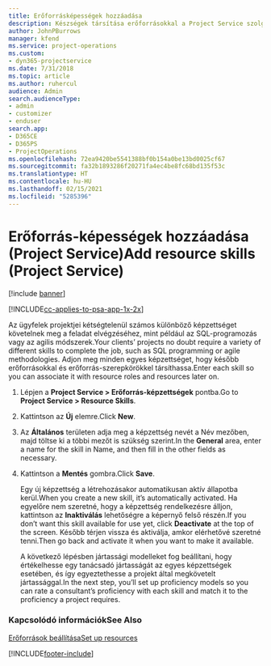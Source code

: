 ```yaml
---
title: Erőforrásképességek hozzáadása
description: Készségek társítása erőforrásokkal a Project Service szolgáltatásban
author: JohnPBurrows
manager: kfend
ms.service: project-operations
ms.custom:
- dyn365-projectservice
ms.date: 7/31/2018
ms.topic: article
ms.author: ruhercul
audience: Admin
search.audienceType:
- admin
- customizer
- enduser
search.app:
- D365CE
- D365PS
- ProjectOperations
ms.openlocfilehash: 72ea9420be5541388bf0b154a0be13bd0025cf67
ms.sourcegitcommit: fa32b1893286f20271fa4ec4be8fc68bd135f53c
ms.translationtype: HT
ms.contentlocale: hu-HU
ms.lasthandoff: 02/15/2021
ms.locfileid: "5285396"
---
```

# <a name="add-resource-skills-project-service"></a><span data-ttu-id="491a5-103">Erőforrás-képességek hozzáadása (Project Service)</span><span class="sxs-lookup"><span data-stu-id="491a5-103">Add resource skills (Project Service)</span></span>

[!include [banner](../includes/psa-now-project-operations.md)]

[!INCLUDE[cc-applies-to-psa-app-1x-2x](../includes/cc-applies-to-psa-app-1x-2x.md)]

<span data-ttu-id="491a5-104">Az ügyfelek projektjei kétségtelenül számos különböző képzettséget követelnek meg a feladat elvégzéséhez, mint például az SQL-programozás vagy az agilis módszerek.</span><span class="sxs-lookup"><span data-stu-id="491a5-104">Your clients’ projects no doubt require a variety of different skills to complete the job, such as SQL programming or agile methodologies.</span></span> <span data-ttu-id="491a5-105">Adjon meg minden egyes képzettséget, hogy később erőforrásokkal és erőforrás-szerepkörökkel társíthassa.</span><span class="sxs-lookup"><span data-stu-id="491a5-105">Enter each skill so you can associate it with resource roles and resources later on.</span></span>  
  
1. <span data-ttu-id="491a5-106">Lépjen a **Project Service > Erőforrás-képzettségek** pontba.</span><span class="sxs-lookup"><span data-stu-id="491a5-106">Go to **Project Service > Resource Skills**.</span></span>  
  
2. <span data-ttu-id="491a5-107">Kattintson az **Új** elemre.</span><span class="sxs-lookup"><span data-stu-id="491a5-107">Click **New**.</span></span>  
  
3. <span data-ttu-id="491a5-108">Az **Általános** területen adja meg a képzettség nevét a Név mezőben, majd töltse ki a többi mezőt is szükség szerint.</span><span class="sxs-lookup"><span data-stu-id="491a5-108">In the **General** area, enter a name for the skill in Name, and then fill in the other fields as necessary.</span></span>  
  
4. <span data-ttu-id="491a5-109">Kattintson a **Mentés** gombra.</span><span class="sxs-lookup"><span data-stu-id="491a5-109">Click **Save**.</span></span>  
  
   <span data-ttu-id="491a5-110">Egy új képzettség a létrehozásakor automatikusan aktív állapotba kerül.</span><span class="sxs-lookup"><span data-stu-id="491a5-110">When you create a new skill, it’s automatically activated.</span></span> <span data-ttu-id="491a5-111">Ha egyelőre nem szeretné, hogy a képzettség rendelkezésre álljon, kattintson az **Inaktiválás** lehetőségre a képernyő felső részén.</span><span class="sxs-lookup"><span data-stu-id="491a5-111">If you don’t want this skill available for use yet, click **Deactivate** at the top of the screen.</span></span> <span data-ttu-id="491a5-112">Később térjen vissza és aktiválja, amkor elérhetővé szeretné tenni.</span><span class="sxs-lookup"><span data-stu-id="491a5-112">Then go back and activate it when you want to make it available.</span></span>  
  
   <span data-ttu-id="491a5-113">A következő lépésben jártassági modelleket fog beállítani, hogy értékelhesse egy tanácsadó jártasságát az egyes képzettségek esetében, és így egyeztethesse a projekt által megkövetelt jártassággal.</span><span class="sxs-lookup"><span data-stu-id="491a5-113">In the next step, you’ll set up proficiency models so you can rate a consultant’s proficiency with each skill and match it to the proficiency a project requires.</span></span>  
  
### <a name="see-also"></a><span data-ttu-id="491a5-114">Kapcsolódó információk</span><span class="sxs-lookup"><span data-stu-id="491a5-114">See Also</span></span>  
 [<span data-ttu-id="491a5-115">Erőforrások beállítása</span><span class="sxs-lookup"><span data-stu-id="491a5-115">Set up resources</span></span>](../psa/set-up-resources.md)


[!INCLUDE[footer-include](../includes/footer-banner.md)]